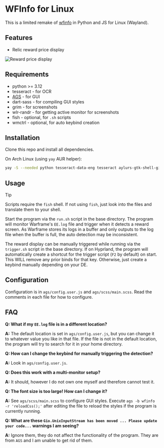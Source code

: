 # WFInfo for Linux

This is a limited remake of [wfinfo](https://wfinfo.warframestat.us) in Python and JS for Linux (Wayland).

## Features

-   Relic reward price display

![Reward price display](/readme/reward_display.png)

## Requirements

-   python >= 3.12
-   tesseract - for OCR
-   [AGS](https://github.com/Aylur/ags) - for GUI
-   dart-sass - for compiling GUI styles
-   grim - for screenshots
-   wlr-randr - for getting active monitor for screenshots
-   fish - optional, for `.sh` scripts
-   wmctrl - optional, for auto keybind creation

## Installation

Clone this repo and install all dependencies.

On Arch Linux (using `yay` AUR helper):

```sh
yay -S --needed python tesseract-data-eng tesseract aylurs-gtk-shell-git dart-sass grim wlr-randr fish wmctrl
```

## Usage

> [!TIP]
> Scripts require the `fish` shell. If not using `fish`, just look into the files and translate them to your shell.

Start the program via the `run.sh` script in the base directory. The program will monitor Warframe's `EE.log` file
and trigger when it detects a reward screen. As Warframe stores its logs in a buffer and only outputs to the log file
when the buffer is full, the auto detection may be inconsistent.

The reward display can be manually triggered while running via the `trigger.sh` script in the base directory. If on
Hyprland, the program will automatically create a shortcut for the trigger script (`F2` by default) on start. This WILL
remove any prior binds for that key. Otherwise, just create a keybind manually depending on your DE.

## Configuration

Configuration is in `ags/config.user.js` and `ags/scss/main.scss`. Read the comments in each file for how to configure.

## FAQ

**Q: What if my `EE.log` file is in a different location?**

**A:** The default location is set in `ags/config.user.js`, but you can change it to whatever value you like in that
file. If the file is not in the default location, the program will try to search for it in your home directory.

**Q: How can I change the keybind for manually triggering the detection?**

**A:** Look in `ags/config.user.js`.

**Q: Does this work with a multi-monitor setup?**

**A:** It should, however I do not own one myself and therefore cannot test it.

**Q: The font size is too large! How can I change it?**

**A:** See `ags/scss/main.scss` to configure GUI styles. Execute `ags -b wfinfo -r 'reloadCss();'` after editing the
file to reload the styles if the program is currently running.

**Q: What are these `Gio.UnixInputStream has been moved ... Please update your code...` warnings I am seeing?**

**A:** Ignore them, they do not affect the functionality of the program. They are from `AGS` and I am unable to get rid
of them.

